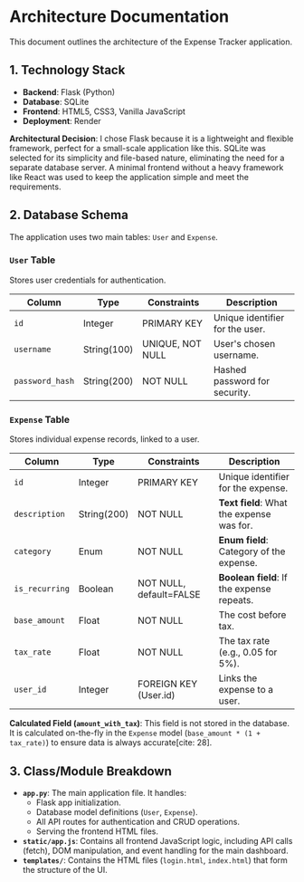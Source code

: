 # Architecture Documentation

This document outlines the architecture of the Expense Tracker application.

## 1. Technology Stack

- **Backend**: Flask (Python)
- **Database**: SQLite
- **Frontend**: HTML5, CSS3, Vanilla JavaScript
- **Deployment**: Render

**Architectural Decision**: I chose Flask because it is a lightweight and flexible framework, perfect for a small-scale application like this. SQLite was selected for its simplicity and file-based nature, eliminating the need for a separate database server. 
A minimal frontend without a heavy framework like React was used to keep the application simple and meet the requirements.

## 2. Database Schema

The application uses two main tables: `User` and `Expense`.

### `User` Table
Stores user credentials for authentication.

| Column        | Type      | Constraints       | Description                    |
|---------------|-----------|-------------------|--------------------------------|
| `id`          | Integer   | PRIMARY KEY       | Unique identifier for the user.  |
| `username`    | String(100) | UNIQUE, NOT NULL  | User's chosen username.          |
| `password_hash`| String(200) | NOT NULL        | Hashed password for security.    |

### `Expense` Table
Stores individual expense records, linked to a user.

| Column           | Type      | Constraints               | Description                                           |
|------------------|-----------|---------------------------|-------------------------------------------------------|
| `id`             | Integer   | PRIMARY KEY               | Unique identifier for the expense.                    |
| `description`    | String(200)| NOT NULL                  | **Text field**: What the expense was for.               |
| `category`       | Enum      | NOT NULL                  | **Enum field**: Category of the expense.                |
| `is_recurring`   | Boolean   | NOT NULL, default=FALSE   | **Boolean field**: If the expense repeats.            |
| `base_amount`    | Float     | NOT NULL                  | The cost before tax.                                  |
| `tax_rate`       | Float     | NOT NULL                  | The tax rate (e.g., 0.05 for 5%).                     |
| `user_id`        | Integer   | FOREIGN KEY (User.id)     | Links the expense to a user.                          |

**Calculated Field (`amount_with_tax`)**: This field is not stored in the database. 
It is calculated on-the-fly in the `Expense` model (`base_amount * (1 + tax_rate)`) to ensure data is always accurate[cite: 28].

## 3. Class/Module Breakdown

- **`app.py`**: The main application file. It handles:
  - Flask app initialization.
  - Database model definitions (`User`, `Expense`).
  - All API routes for authentication and CRUD operations.
  - Serving the frontend HTML files.
- **`static/app.js`**: Contains all frontend JavaScript logic, including API calls (fetch), DOM manipulation, and event handling for the main dashboard.
- **`templates/`**: Contains the HTML files (`login.html`, `index.html`) that form the structure of the UI.